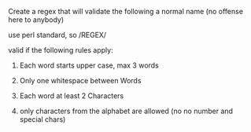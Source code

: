 Create a regex that will validate the following a normal name (no offense here to anybody)

use perl standard, so /REGEX/

valid if the following rules apply:

1. Each word starts upper case, max 3 words

2. Only one whitespace between Words

3. Each word at least 2 Characters

4. only characters from the alphabet are allowed (no no number and special chars)